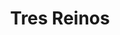 ﻿---
title: "Tres Reinos"
permalink: periodes_141.html
layout: periode
dataInici: 220
dataFi: 280
sidebar: periodes
pares:
  - 144:
    title: "Dinastías Chinas"
    dataInici: "(-2070)"
    dataFi: "(420)"

fills:
jocsPrincipals:
  - title: "Records of the Three Kingdoms"
    bggId: 88925

  - title: "Three Kingdoms Redux"
    bggId: 145371

  - title: "Glory of the Three Kingdoms"
    bggId: 125094

  - title: "Legends of the Three Kingdoms"
    bggId: 35188
    dataInici: 
    dataFi: 

jocsEscenaris:
jocsEpoca:
jocsEpocaEscenaris:
  - title: "Anachronism"
    bggId: 14038
    escenari: "Zhang Jiao"
    dataInici: 184
    dataFi: 

---
